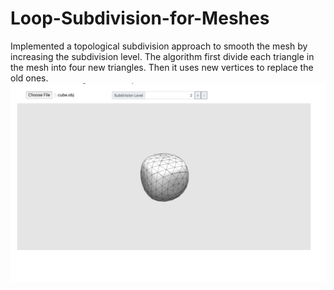 # Loop-Subdivision-for-Meshes
Implemented a topological subdivision approach to smooth the mesh by increasing the subdivision level. The algorithm first divide each triangle in the mesh into four new triangles. Then it uses new vertices to replace the old ones.
<img src="example.png" alt="Alt text" title="Example">
